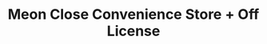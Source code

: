 ---
title: "Meon Close Convenience Store + Off License"
url: /chelmsford/meon-close-convenience-store-off-license/
shop: convenience
---